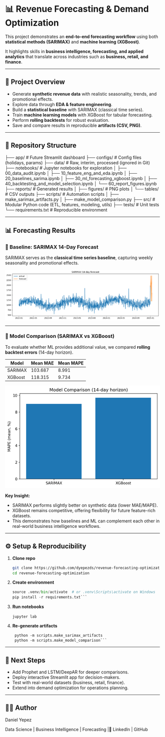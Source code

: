# 📊 Revenue Forecasting & Demand Optimization

This project demonstrates an **end-to-end forecasting workflow** using both **statistical methods (SARIMAX)** and **machine learning (XGBoost)**.

It highlights skills in **business intelligence, forecasting, and applied analytics** that translate across industries such as **business, retail, and finance**.

---

## 🚀 Project Overview
- Generate **synthetic revenue data** with realistic seasonality, trends, and promotional effects.  
- Explore data through **EDA & feature engineering**.  
- Build a **statistical baseline** with SARIMAX (classical time series).  
- Train **machine learning models** with XGBoost for tabular forecasting.  
- Perform **rolling backtests** for robust evaluation.  
- Save and compare results in reproducible **artifacts (CSV, PNG)**.  

---

## 📂 Repository Structure
├── app/ # Future Streamlit dashboard
├── configs/ # Config files (holidays, params)
├── data/ # Raw, interim, processed (ignored in Git)
├── notebooks/ # Jupyter notebooks for exploration
│ ├── 00_data_audit.ipynb
│ ├── 10_feature_eng_and_eda.ipynb
│ ├── 20_baselines_sarima.ipynb
│ ├── 30_ml_forecasting_xgboost.ipynb
│ ├── 40_backtesting_and_model_selection.ipynb
│ └── 60_report_figures.ipynb
├── reports/ # Generated results
│ ├── figures/ # PNG plots
│ └── tables/ # CSV outputs
├── scripts/ # Automation scripts
│ ├── make_sarimax_artifacts.py
│ ├── make_model_comparison.py
├── src/ # Modular Python code (ETL, features, modeling, utils)
├── tests/ # Unit tests
└── requirements.txt # Reproducible environment

---

## 📊 Forecasting Results

### 🔹 Baseline: SARIMAX 14-Day Forecast
SARIMAX serves as the **classical time series baseline**, capturing weekly seasonality and promotional effects.  

![SARIMAX Forecast](reports/figures/sarimax_14day_forecast.png)

---

### 🔹 Model Comparison (SARIMAX vs XGBoost)
To evaluate whether ML provides additional value, we compared **rolling backtest errors** (14-day horizon).  

| Model   | Mean MAE | Mean MAPE |
|---------|----------|-----------|
| SARIMAX | 103.687  | 8.991     |
| XGBoost | 118.315  | 9.734     |

![Model comparison MAPE](reports/figures/model_comparison_mape.png)

**Key Insight:**  
- SARIMAX performs slightly better on synthetic data (lower MAE/MAPE).  
- XGBoost remains competitive, offering flexibility for future feature-rich datasets.  
- This demonstrates how baselines and ML can complement each other in real-world business intelligence workflows.  

---

## ⚙️ Setup & Reproducibility

1. **Clone repo**
   ```bash
   git clone https://github.com/dyepezds/revenue-forecasting-optimization.git
   cd revenue-forecasting-optimization
   
2. **Create environment**
    ```python -m venv .venv
    source .venv/bin/activate  # or .venv\Scripts\activate on Windows
    pip install -r requirements.txt```
   
3. **Run notebooks**
    
    ```jupyter lab```


4. **Re-generate artifacts**
   ```
    python -m scripts.make_sarimax_artifacts
    python -m scripts.make_model_comparison```

---

## 🔮 Next Steps

- Add Prophet and LSTM/DeepAR for deeper comparisons.
- Deploy interactive Streamlit app for decision-makers.
- Test with real-world datasets (business, retail, finance).
- Extend into demand optimization for operations planning.

---

## 🧑‍💻 Author

Daniel Yepez 

Data Science | Business Intelligence | Forecasting |🔗 LinkedIn | GitHub
